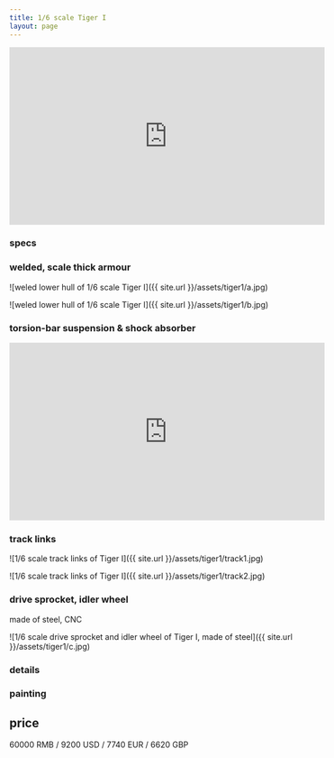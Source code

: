 ```yaml
---
title: 1/6 scale Tiger I
layout: page
---
```





<iframe width="560" height="315" src="https://www.youtube.com/embed/Mm6YlCh1teo" title="YouTube video player" frameborder="0" allow="accelerometer; autoplay; clipboard-write; encrypted-media; gyroscope; picture-in-picture" allowfullscreen></iframe>



### specs


### welded, scale thick armour

![weled lower hull of 1/6 scale Tiger I]({{ site.url }}/assets/tiger1/a.jpg)

![weled lower hull of 1/6 scale Tiger I]({{ site.url }}/assets/tiger1/b.jpg)


<h3>torsion-bar suspension & shock absorber</h3>
	
<iframe width="560" height="315" src="https://www.youtube.com/embed/tUMdRF3QVpM" frameborder="0" allow="accelerometer; autoplay; clipboard-write; encrypted-media; gyroscope; picture-in-picture" allowfullscreen></iframe>
	









### track links

![1/6 scale track links of Tiger I]({{ site.url }}/assets/tiger1/track1.jpg)

![1/6 scale track links of Tiger I]({{ site.url }}/assets/tiger1/track2.jpg)




### drive sprocket, idler wheel

made of steel, CNC

![1/6 scale drive sprocket and idler wheel of Tiger I, made of steel]({{ site.url }}/assets/tiger1/c.jpg)


### details


### painting



## price

60000 RMB / 9200 USD / 7740 EUR / 6620 GBP


